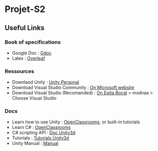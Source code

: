# Projet-S2

## Useful Links

### Book of specifications
* Google Doc : [Gdoc](https://docs.google.com/document/d/15tq_00cwZ9kFro_jM3VUZYU1F3RFChf7ls_5PYR9X0U/edit)
* Latex : [Overleaf](https://www.overleaf.com/1156344498tscghpkyfqht)

### Ressources
* Downlaod Unity : [Unity Personal](https://store.unity.com/download?ref=personal)
* Download Visual Studio Community : [On Microsoft website](https://visualstudio.microsoft.com/fr/thank-you-downloading-visual-studio-mac/?sku=communitymac&rel=15)
* Download Visual Studio (Recomanded) : [On Epita Bocal](https://console.bocal.org/#/) > msdnaa > Choose Visual Studio

### Docs
* Learn how to use Unity : [OpenClassrooms](https://openclassrooms.com/fr/courses/1946836-realisez-votre-premier-jeu-video-avec-unity), or built-in tutorials
* Learn C# : [OpenClassrooms](https://openclassrooms.com/fr/search?query=C#&page=1)
* C# scripting API : [Doc Unity3d](https://docs.unity3d.com/ScriptReference/index.html)
* Tutorials : [Tutorials Unity3d](https://unity3d.com/fr/learn/tutorials)
* Unity Manual : [Manual](https://docs.unity3d.com/Manual/UnityManual.html)
